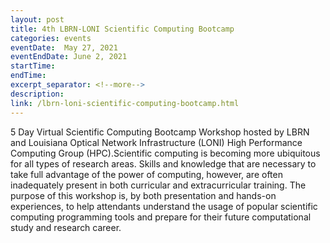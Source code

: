 ```yaml
---
layout: post
title: 4th LBRN-LONI Scientific Computing Bootcamp
categories: events
eventDate:  May 27, 2021
eventEndDate: June 2, 2021
startTime:
endTime:
excerpt_separator: <!--more-->
description:
link: /lbrn-loni-scientific-computing-bootcamp.html
---
```

5 Day Virtual Scientific Computing Bootcamp Workshop hosted by LBRN and Louisiana Optical Network Infrastructure (LONI) High Performance Computing Group (HPC).<!--more-->Scientific computing is becoming more ubiquitous for all types of research areas. Skills and knowledge that are necessary to take full advantage of the power of computing, however, are often inadequately present in both curricular and extracurricular training. The purpose of this workshop is, by both presentation and hands-on experiences, to help attendants understand the usage of popular scientific computing programming tools and prepare for their future computational study and research career.